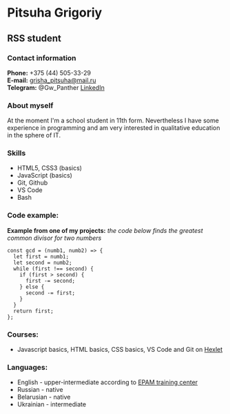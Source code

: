 # Pitsuha Grigoriy #
## RSS student ##
### Contact information ###
**Phone:** +375 (44) 505-33-29  
**E-mail:** grisha_pitsuha@mail.ru  
**Telegram:** @Gw_Panther 
[LinkedIn](https://www.linkedin.com/in/grihory-pitsuha-594611216/)
### About myself ###   
At the moment I'm a school student in 11th form. Nevertheless I have some experience in programming and am very interested in qualitative education in the sphere of IT. 
### Skills ###
- HTML5, CSS3 (basics)
- JavaScript (basics)
- Git, Github
- VS Code
- Bash
### Code example: ###  
**Example from one of my projects:** _the code below finds the greatest common divisor for two numbers_  
```
const gcd = (numb1, numb2) => {
  let first = numb1;
  let second = numb2;
  while (first !== second) {
    if (first > second) {
      first -= second;
    } else {
      second -= first;
    }
  }
  return first;
};
```  
### Courses: ###
- Javascript basics, HTML basics, CSS basics, VS Code and Git on [Hexlet](https://ru.hexlet.io/u/user-65a56d72033d63f2)
### Languages: ###  
- English - upper-intermediate according to [EPAM training center](https://training.epam.com/UserProfile#!/Main/?lang=ru)
- Russian - native
- Belarusian - native
- Ukrainian - intermediate